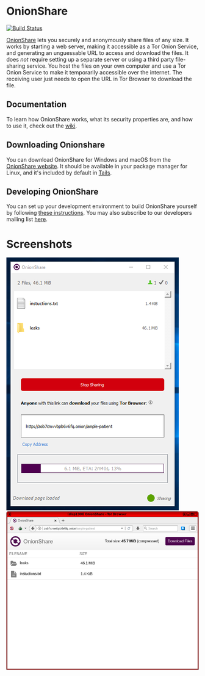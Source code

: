 # OnionShare

[![Build Status](https://travis-ci.org/micahflee/onionshare.png)](https://travis-ci.org/micahflee/onionshare)

[OnionShare](https://onionshare.org) lets you securely and anonymously share files of any size. It works by starting a web server, making it accessible as a Tor Onion Service, and generating an unguessable URL to access and download the files. It does _not_ require setting up a separate server or using a third party file-sharing service. You host the files on your own computer and use a Tor Onion Service to make it temporarily accessible over the internet. The receiving user just needs to open the URL in Tor Browser to download the file.

## Documentation

To learn how OnionShare works, what its security properties are, and how to use it, check out the [wiki](https://github.com/micahflee/onionshare/wiki).

## Downloading Onionshare

You can download OnionShare for Windows and macOS from the [OnionShare website](https://onionshare.org). It should be available in your package manager for Linux, and it's included by default in [Tails](https://tails.boum.org).

## Developing OnionShare

You can set up your development environment to build OnionShare yourself by following [these instructions](/BUILD.md). You may also subscribe to our developers mailing list [here](https://lists.riseup.net/www/info/onionshare-dev).

# Screenshots 

![Server Screenshot](/screenshots/server.png)
![Client Screenshot](/screenshots/client.png)
